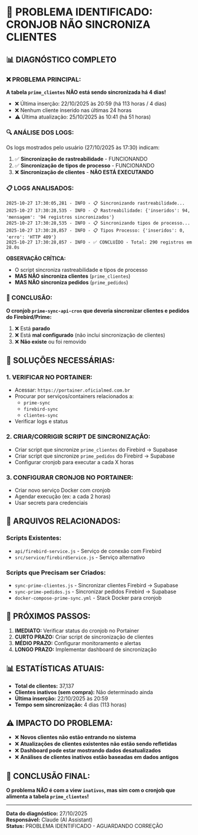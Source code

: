 # 🚨 PROBLEMA IDENTIFICADO: CRONJOB NÃO SINCRONIZA CLIENTES

## 📊 DIAGNÓSTICO COMPLETO

### ❌ PROBLEMA PRINCIPAL:
**A tabela `prime_clientes` NÃO está sendo sincronizada há 4 dias!**

- ❌ Última inserção: 22/10/2025 às 20:59 (há 113 horas / 4 dias)
- ❌ Nenhum cliente inserido nas últimas 24 horas
- ⚠️ Última atualização: 25/10/2025 às 10:41 (há 51 horas)

### 🔍 ANÁLISE DOS LOGS:

Os logs mostrados pelo usuário (27/10/2025 às 17:30) indicam:

1. ✅ **Sincronização de rastreabilidade** - FUNCIONANDO
2. ✅ **Sincronização de tipos de processo** - FUNCIONANDO  
3. ❌ **Sincronização de clientes** - **NÃO ESTÁ EXECUTANDO**

### 📋 LOGS ANALISADOS:

```
2025-10-27 17:30:05,281 - INFO - 📋 Sincronizando rastreabilidade...
2025-10-27 17:30:28,535 - INFO - 📋 Rastreabilidade: {'inseridos': 94, 'mensagem': '94 registros sincronizados'}
2025-10-27 17:30:28,535 - INFO - 📋 Sincronizando tipos de processo...
2025-10-27 17:30:28,857 - INFO - 📋 Tipos Processo: {'inseridos': 0, 'erro': 'HTTP 409'}
2025-10-27 17:30:28,857 - INFO - ✅ CONCLUÍDO - Total: 290 registros em 28.0s
```

**OBSERVAÇÃO CRÍTICA:** 
- O script sincroniza rastreabilidade e tipos de processo
- **MAS NÃO sincroniza clientes** (`prime_clientes`)
- **MAS NÃO sincroniza pedidos** (`prime_pedidos`)

### 🎯 CONCLUSÃO:

**O cronjob `prime-sync-api-cron` que deveria sincronizar clientes e pedidos do Firebird/Prime:**
1. ❌ Está **parado**
2. ❌ Está **mal configurado** (não inclui sincronização de clientes)
3. ❌ **Não existe** ou foi removido

## 🔧 SOLUÇÕES NECESSÁRIAS:

### 1. VERIFICAR NO PORTAINER:
- Acessar: `https://portainer.oficialmed.com.br`
- Procurar por serviços/containers relacionados a:
  - `prime-sync`
  - `firebird-sync`
  - `clientes-sync`
- Verificar logs e status

### 2. CRIAR/CORRIGIR SCRIPT DE SINCRONIZAÇÃO:
- Criar script que sincronize `prime_clientes` do Firebird → Supabase
- Criar script que sincronize `prime_pedidos` do Firebird → Supabase
- Configurar cronjob para executar a cada X horas

### 3. CONFIGURAR CRONJOB NO PORTAINER:
- Criar novo serviço Docker com cronjob
- Agendar execução (ex: a cada 2 horas)
- Usar secrets para credenciais

## 📁 ARQUIVOS RELACIONADOS:

### Scripts Existentes:
- `api/firebird-service.js` - Serviço de conexão com Firebird
- `src/service/firebirdService.js` - Serviço alternativo

### Scripts que Precisam ser Criados:
- `sync-prime-clientes.js` - Sincronizar clientes Firebird → Supabase
- `sync-prime-pedidos.js` - Sincronizar pedidos Firebird → Supabase
- `docker-compose-prime-sync.yml` - Stack Docker para cronjob

## 🚨 PRÓXIMOS PASSOS:

1. **IMEDIATO:** Verificar status do cronjob no Portainer
2. **CURTO PRAZO:** Criar script de sincronização de clientes
3. **MÉDIO PRAZO:** Configurar monitoramento e alertas
4. **LONGO PRAZO:** Implementar dashboard de sincronização

## 📊 ESTATÍSTICAS ATUAIS:

- **Total de clientes:** 37,137
- **Clientes inativos (sem compra):** Não determinado ainda
- **Última inserção:** 22/10/2025 às 20:59
- **Tempo sem sincronização:** 4 dias (113 horas)

## ⚠️ IMPACTO DO PROBLEMA:

- ❌ **Novos clientes não estão entrando no sistema**
- ❌ **Atualizações de clientes existentes não estão sendo refletidas**
- ❌ **Dashboard pode estar mostrando dados desatualizados**
- ❌ **Análises de clientes inativos estão baseadas em dados antigos**

## 🎯 CONCLUSÃO FINAL:

**O problema NÃO é com a view `inativos`, mas sim com o cronjob que alimenta a tabela `prime_clientes`!**

---

**Data do diagnóstico:** 27/10/2025  
**Responsável:** Claude (AI Assistant)  
**Status:** PROBLEMA IDENTIFICADO - AGUARDANDO CORREÇÃO

